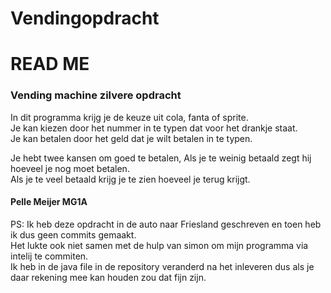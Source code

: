 # Vendingopdracht
<h1>READ ME</h1>
<h3>Vending machine zilvere opdracht</h3>
<p>In dit programma krijg je de keuze uit cola, fanta of sprite.<br>
Je kan kiezen door het nummer in te typen dat voor het drankje staat.<br>
Je kan betalen door het geld dat je wilt betalen in te typen.<br>
</p>
<p>
Je hebt twee kansen om goed te betalen, Als je te weinig betaald zegt hij hoeveel je nog moet betalen.<br>
Als je te veel betaald krijg je te zien hoeveel je terug krijgt.
</p>
<h4>Pelle Meijer MG1A</h4>
<p>
PS: Ik heb deze opdracht in de auto naar Friesland geschreven en toen heb ik dus geen commits gemaakt.<br>
Het lukte ook niet samen met de hulp van simon om mijn programma via intelij te commiten.<br>
Ik heb in de java file in de repository veranderd na het inleveren dus als je daar rekening mee kan houden zou dat fijn zijn.
</p>
